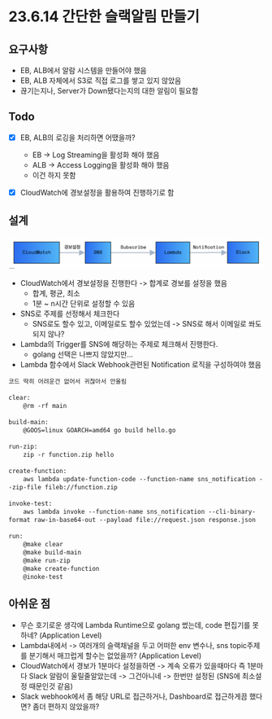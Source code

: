 # 23.6.14 간단한 슬랙알림 만들기

## 요구사항

- EB, ALB에서 알람 시스템을 만들어야 했음
- EB, ALB 자체에서 S3로 직접 로그를 쌓고 있지 않았음
- 끊기는지나, Server가 Down됐다는지의 대한 알림이 필요함

## Todo

- [x] EB, ALB의 로깅을 처리하면 어땠을까?

  - EB -> Log Streaming을 활성화 해야 했음
  - ALB -> Access Logging을 활성화 해야 했음
  - 이건 하지 못함

- [x] CloudWatch에 경보설정을 활용하여 진행하기로 함

## 설계

![alarm](./public/1.png)

- CloudWatch에서 경보설정을 진행한다 -> 합계로 경보를 설정을 했음
  - 합계, 평균, 최소
  - 1분 ~ n시간 단위로 설정할 수 있음
- SNS로 주제를 선정해서 체크한다
  - SNS로도 할수 있고, 이메일로도 할수 있었는데 -> SNS로 해서 이메일로 쏴도되지 않나?
- Lambda의 Trigger를 SNS에 해당하는 주제로 체크해서 진행한다.
  - golang 선택은 나쁘지 않았지만...
- Lambda 함수에서 Slack Webhook관련된 Notification 로직을 구성하여야 했음

```golang
코드 딱히 어려운건 없어서 귀찮아서 안올림

clear:
	@rm -rf main

build-main:
	@GOOS=linux GOARCH=amd64 go build hello.go

run-zip:
	zip -r function.zip hello

create-function:
	aws lambda update-function-code --function-name sns_notification --zip-file fileb://function.zip

invoke-test:
	aws lambda invoke --function-name sns_notification --cli-binary-format raw-in-base64-out --payload file://request.json response.json

run:
	@make clear
	@make build-main
	@make run-zip
	@make create-function
	@inoke-test
```

## 아쉬운 점

- 무슨 호기로운 생각에 Lambda Runtime으로 golang 썼는데, code 편집기를 못하네? (Application Level)
- Lambda내에서 -> 여러개의 슬랙채널을 두고 어떠한 env 변수나, sns topic주제를 분기해서 매끄럽게 할수는 없었을까? (Application Level)
- CloudWatch에서 경보가 1분마다 설정을하면 -> 계속 오류가 있을때마다 즉 1분마다 Slack 알람이 울릴줄알았는데 -> 그건아니네 -> 한번만 설정된 (SNS에 최소설정 때문인것 같음)
- Slack webhook에서 좀 해당 URL로 접근하거나, Dashboard로 접근하게끔 했다면? 좀더 편하지 않았을까?
